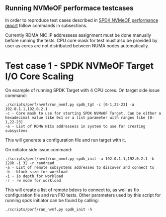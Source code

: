 ## Running NVMeOF performace testcases

In order to reproduce test cases described in [SPDK NVMeOF performance report](https://ci.spdk.io/download/performance-reports/SPDK_nvmeof_perf_report_18.04.pdf) follow commands in subsections.

Currently RDMA NIC IP addressess assignment must be done manually before running the tests. CPU core mask for test must also be provided by user as cores are not distributed between NUMA nodes automatically.

# Test case 1 - SPDK NVMeOF Target I/O Core Scaling
On example of running SPDK Target with 4 CPU cores.
On target side issue command:
```
./scripts/perf/nvmf/run_nvmf.py spdk_tgt -c [0-1,22-23] -a 192.0.1.1,192.0.2.1
-c - Core mask to use for starting SPDK NVMeOF Target. Can be either a hexadecimal value like 0x1 or a list parameter with ranges like [0-1,22-23]
-a - List of RDMA NICs addressess in system to use for creating subsystems
```
This will generate a configuration file and run target with it.

On initiator side issue command:
```
./scripts/perf/nvmf/run_nvmf.py spdk_init -a 192.0.1.1,192.0.2.1 -b 128k -i 32 -r randread
-a - List of remote subsystems addresses to discover and connect to
-b - block size for workload
-i - io depth for workload
-r - rw mode for workload
```
This will create a list of remote bdevs to connect to, as well as fio configuration file and run FIO tests. Other parameters used by this script for running spdk initiator can be found by calling:
```
./scripts/perf/run_nvmf.py spdk_init -h
```
